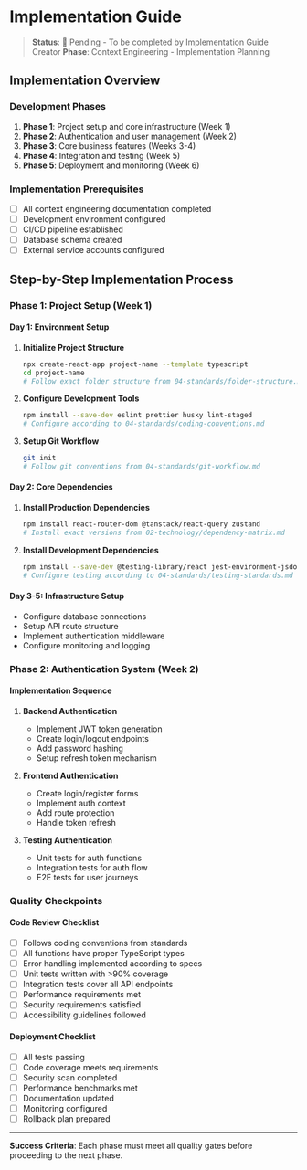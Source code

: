 # Implementation Guide

> **Status**: 🔄 Pending - To be completed by Implementation Guide Creator
> **Phase**: Context Engineering - Implementation Planning

## Implementation Overview

### Development Phases
1. **Phase 1**: Project setup and core infrastructure (Week 1)
2. **Phase 2**: Authentication and user management (Week 2)
3. **Phase 3**: Core business features (Weeks 3-4)
4. **Phase 4**: Integration and testing (Week 5)
5. **Phase 5**: Deployment and monitoring (Week 6)

### Implementation Prerequisites
- [ ] All context engineering documentation completed
- [ ] Development environment configured
- [ ] CI/CD pipeline established
- [ ] Database schema created
- [ ] External service accounts configured

## Step-by-Step Implementation Process

### Phase 1: Project Setup (Week 1)

#### Day 1: Environment Setup
1. **Initialize Project Structure**
   ```bash
   npx create-react-app project-name --template typescript
   cd project-name
   # Follow exact folder structure from 04-standards/folder-structure.md
   ```

2. **Configure Development Tools**
   ```bash
   npm install --save-dev eslint prettier husky lint-staged
   # Configure according to 04-standards/coding-conventions.md
   ```

3. **Setup Git Workflow**
   ```bash
   git init
   # Follow git conventions from 04-standards/git-workflow.md
   ```

#### Day 2: Core Dependencies
1. **Install Production Dependencies**
   ```bash
   npm install react-router-dom @tanstack/react-query zustand
   # Install exact versions from 02-technology/dependency-matrix.md
   ```

2. **Install Development Dependencies**
   ```bash
   npm install --save-dev @testing-library/react jest-environment-jsdom
   # Configure testing according to 04-standards/testing-standards.md
   ```

#### Day 3-5: Infrastructure Setup
- Configure database connections
- Setup API route structure
- Implement authentication middleware
- Configure monitoring and logging

### Phase 2: Authentication System (Week 2)

#### Implementation Sequence
1. **Backend Authentication**
   - Implement JWT token generation
   - Create login/logout endpoints
   - Add password hashing
   - Setup refresh token mechanism

2. **Frontend Authentication**
   - Create login/register forms
   - Implement auth context
   - Add route protection
   - Handle token refresh

3. **Testing Authentication**
   - Unit tests for auth functions
   - Integration tests for auth flow
   - E2E tests for user journeys

### Quality Checkpoints

#### Code Review Checklist
- [ ] Follows coding conventions from standards
- [ ] All functions have proper TypeScript types
- [ ] Error handling implemented according to specs
- [ ] Unit tests written with >90% coverage
- [ ] Integration tests cover all API endpoints
- [ ] Performance requirements met
- [ ] Security requirements satisfied
- [ ] Accessibility guidelines followed

#### Deployment Checklist
- [ ] All tests passing
- [ ] Code coverage meets requirements
- [ ] Security scan completed
- [ ] Performance benchmarks met
- [ ] Documentation updated
- [ ] Monitoring configured
- [ ] Rollback plan prepared

---
**Success Criteria**: Each phase must meet all quality gates before proceeding to the next phase.
